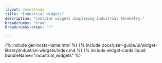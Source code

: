 ```yaml
---
layout: docwithnav
title: "Industrial widgets"
description: "Contains widgets displaying industrial telemetry."
breadcrumbs: "true"
breadcrumbs-steps: "1"

---
```

{% include get-hosts-name.html %}
{% include docs/user-guide/ui/widget-library/industrial-widgets/index.md %}
{% include widget-cards.liquid bundleName="industrial_widgets" %}
